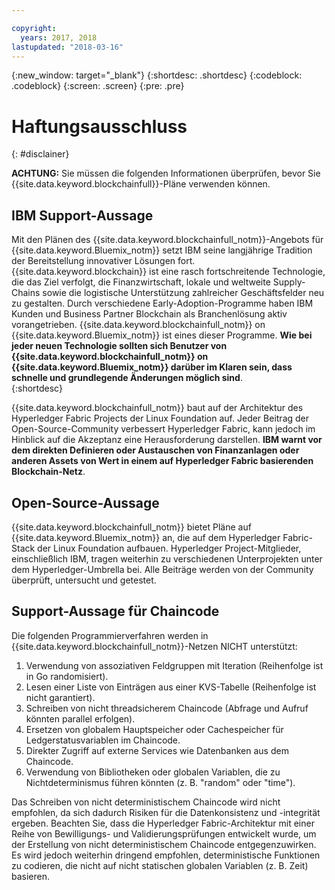 ```yaml
---

copyright:
  years: 2017, 2018
lastupdated: "2018-03-16"
---
```


{:new_window: target="_blank"}
{:shortdesc: .shortdesc}
{:codeblock: .codeblock}
{:screen: .screen}
{:pre: .pre}


# Haftungsausschluss
{: #disclainer}

**ACHTUNG:** Sie müssen die folgenden Informationen überprüfen, bevor Sie {{site.data.keyword.blockchainfull}}-Pläne verwenden können.

## IBM Support-Aussage

Mit den Plänen des {{site.data.keyword.blockchainfull_notm}}-Angebots für {{site.data.keyword.Bluemix_notm}} setzt IBM seine langjährige Tradition der Bereitstellung innovativer Lösungen fort. {{site.data.keyword.blockchain}} ist eine rasch fortschreitende Technologie, die das Ziel verfolgt, die Finanzwirtschaft, lokale und weltweite Supply-Chains sowie die logistische Unterstützung zahlreicher Geschäftsfelder neu zu gestalten. Durch verschiedene Early-Adoption-Programme haben IBM Kunden und Business Partner Blockchain als Branchenlösung aktiv vorangetrieben. {{site.data.keyword.blockchainfull_notm}} on {{site.data.keyword.Bluemix_notm}} ist eines dieser Programme. **Wie bei jeder neuen Technologie sollten sich Benutzer von {{site.data.keyword.blockchainfull_notm}} on {{site.data.keyword.Bluemix_notm}} darüber im Klaren sein, dass schnelle und grundlegende Änderungen möglich sind**.  
{:shortdesc}

{{site.data.keyword.blockchainfull_notm}} baut auf der Architektur des Hyperledger Fabric Projects der Linux Foundation auf. Jeder Beitrag der Open-Source-Community verbessert Hyperledger Fabric, kann jedoch im Hinblick auf die Akzeptanz eine Herausforderung darstellen. **IBM warnt vor dem direkten Definieren oder Austauschen von Finanzanlagen oder anderen Assets von Wert in einem auf Hyperledger Fabric basierenden Blockchain-Netz**.  

## Open-Source-Aussage

{{site.data.keyword.blockchainfull_notm}} bietet Pläne auf {{site.data.keyword.Bluemix_notm}} an, die auf dem Hyperledger Fabric-Stack der Linux Foundation aufbauen. Hyperledger Project-Mitglieder, einschließlich IBM, tragen weiterhin zu verschiedenen Unterprojekten unter dem Hyperledger-Umbrella bei.  Alle Beiträge werden von der Community überprüft, untersucht und getestet.

## Support-Aussage für Chaincode

Die folgenden Programmierverfahren werden in {{site.data.keyword.blockchainfull_notm}}-Netzen NICHT unterstützt:

1. Verwendung von assoziativen Feldgruppen mit Iteration (Reihenfolge ist in Go randomisiert).
2. Lesen einer Liste von Einträgen aus einer KVS-Tabelle (Reihenfolge ist nicht garantiert).
3. Schreiben von nicht threadsicherem Chaincode (Abfrage und Aufruf könnten parallel erfolgen).
4. Ersetzen von globalem Hauptspeicher oder Cachespeicher für Ledgerstatusvariablen im Chaincode.
5. Direkter Zugriff auf externe Services wie Datenbanken aus dem Chaincode.
6. Verwendung von Bibliotheken oder globalen Variablen, die zu Nichtdeterminismus führen könnten (z. B. "random" oder "time").  

Das Schreiben von nicht deterministischem Chaincode wird nicht empfohlen, da sich dadurch Risiken für die Datenkonsistenz und -integrität ergeben.  Beachten Sie, dass die Hyperledger Fabric-Architektur mit einer Reihe von Bewilligungs- und Validierungsprüfungen entwickelt wurde, um der Erstellung von nicht deterministischem Chaincode entgegenzuwirken. Es wird jedoch weiterhin dringend empfohlen, deterministische Funktionen zu codieren, die nicht auf nicht statischen globalen Variablen (z. B. Zeit) basieren.  
